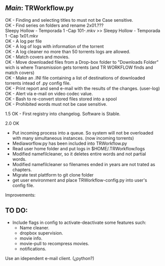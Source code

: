 _Main_: TRWorkflow.py
----------------------

OK - Finding and selecting titles to must not be Case sensitive.  
OK - Find series on folders and rename 2x01.???  
	Sleepy Hollow - Temporada 1 -Cap 101-.mkv  >>  Sleepy Hollow - Temporada 1 -Cap 1x01.mkv  
OK - A log per file  
OK - A log of logs with information of the torrent  
OK - A log cleaner no more than 50 torrents logs are allowed.   
OK - Match covers and movies.  
OK - Move downloaded files from a Drop-box folder to "Downloads Folder" wich is where Transmission gets torrents (and TR WORKFLOW finds and match covers)  
OK - Make an .INI file containing a list of destinations of downloaded torrents intead of .py config file.  
OK - Print report and send e-mail with the results of the changes. (user-log)  
OK - Alert vía e-mail on video codec value.  
OK - Bash to re-convert stored files stored into a spool  
OK - Prohibited words must not be case sensitive.  

1.5 OK - First registry into changelog. Software is Stable.

2.0 OK
- Put incoming process into a queue. So system will not be overloaded with many simultaneous instances. (now incoming torrents)  
- Mediaworflow.py has been included into TRWorkflow.py  
- Read user home folder and put logs in $HOME/.TRWorkflow/logs  
- Modified namefilcleaner, so it deletes entire words and not partial words.
- Modified namefilcleaner so filenames ended in years are not trated as chapters.
- Migrate test plattform to git clone folder  
- get user environment and place TRWorkflow-config.py into user's config file.  


Improvements:


TO DO:
------------------------
- Include flags in config to activate-deactivate some features such:
    - Name cleaner.
    - dropbox supervision.
    - movie info.
    - movie-pull to recompress movies.
    - notifications.


Use an idependent e-mail client. (¿python?)